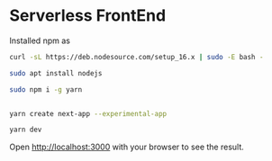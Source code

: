 # Serverless FrontEnd

Installed npm as

```bash
curl -sL https://deb.nodesource.com/setup_16.x | sudo -E bash -

sudo apt install nodejs
```

```bash
sudo npm i -g yarn


yarn create next-app --experimental-app
```

```bash
yarn dev
```

Open [http://localhost:3000](http://localhost:3000) with your browser to see the result.
